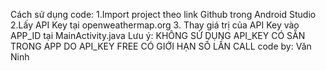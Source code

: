 Cách sử dụng code:
1.Import project theo link Github trong Android Studio
2.Lấy API Key tại openweathermap.org
3. Thay giá trị của API Key vào APP_ID tại MainActivity.java
Lưu ý: KHÔNG SỬ DỤNG API_KEY CÓ SẴN TRONG APP DO API_KEY FREE CÓ GIỚI HẠN SỐ LẦN CALL
code by: Văn Ninh 
